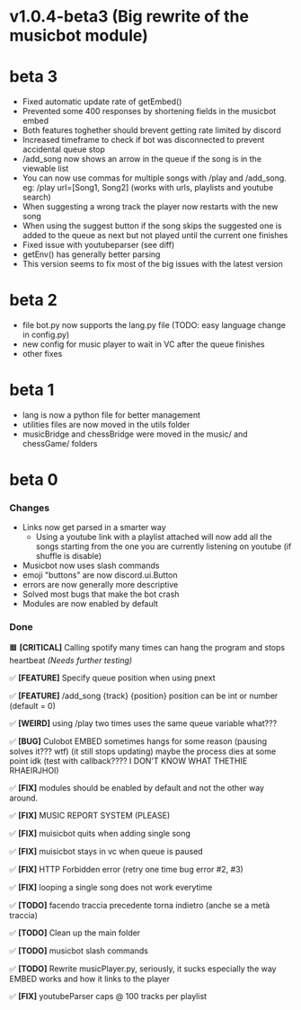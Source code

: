 # v1.0.4-beta3 (Big rewrite of the musicbot module)

# beta 3
- Fixed automatic update rate of getEmbed()
- Prevented some 400 responses by shortening fields in the musicbot embed
- Both features toghether should brevent getting rate limited by discord
- Increased timeframe to check if bot was disconnected to prevent accidental queue stop
- /add_song now shows an arrow in the queue if the song is in the viewable list
- You can now use commas for multiple songs with /play and /add_song. eg: /play url=[Song1, Song2] (works with urls, playlists and youtube search)
- When suggesting a wrong track the player now restarts with the new song
- When using the suggest button if the song skips the suggested one is added to the queue as next but not played until the current one finishes
- Fixed issue with youtubeparser (see diff)
- getEnv() has generally better parsing
- This version seems to fix most of the big issues with the latest version

# beta 2
- file bot.py now supports the lang.py file (TODO: easy language change in config.py)
- new config for music player to wait in VC after the queue finishes
- other fixes

# beta 1
- lang is now a python file for better management
- utilities files are now moved in the utils folder
- musicBridge and chessBridge were moved in the music/ and chessGame/ folders

# beta 0

### Changes
- Links now get parsed in a smarter way
  - Using a youtube link with a playlist attached will now add all the songs starting from the one you are currently listening on youtube (if shuffle is disable)
- Musicbot now uses slash commands
- emoji "buttons" are now discord.ui.Button
- errors are now generally more descriptive
- Solved most bugs that make the bot crash
- Modules are now enabled by default

### Done

🟧 **[CRITICAL]** Calling spotify many times can hang the program and stops heartbeat _(Needs further testing)_

✅ **[FEATURE]** Specify queue position when using pnext

✅ **[FEATURE]** /add_song {track} {position}
position can be int or number (default = 0)

✅ **[WEIRD]** using /play two times uses the same queue variable what???

✅ **[BUG]** Culobot EMBED sometimes hangs for some reason (pausing solves it??? wtf) (it still stops updating) maybe the process dies at some point idk (test with callback???? I DON'T KNOW WHAT THETHIE RHAEIRJHOI)

✅ **[FIX]** modules should be enabled by default and not the other way around.

✅ **[FIX]** MUSIC REPORT SYSTEM (PLEASE)

✅ **[FIX]** muisicbot quits when adding single song

✅ **[FIX]** muisicbot stays in vc when queue is paused

✅ **[FIX]** HTTP Forbidden error (retry one time bug error #2, #3)

✅ **[FIX]** looping a single song does not work everytime

✅ **[TODO]** facendo traccia precedente torna indietro (anche se a metà traccia)

✅ **[TODO]** Clean up the main folder

✅ **[TODO]** musicbot slash commands

✅ **[TODO]** Rewrite musicPlayer.py, seriously, it sucks especially the way EMBED works and how it links to the player

✅ **[FIX]** youtubeParser caps @ 100 tracks per playlist


